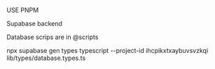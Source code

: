 USE PNPM

Supabase backend

Database scrips are in @scripts

npx supabase gen types typescript --project-id ihcpikxtxaybuvsvzkqi lib/types/database.types.ts
